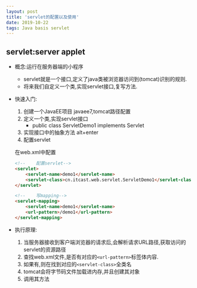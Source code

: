 ```yaml
---
layout: post
title: 'servlet的配置以及使用'
date: 2019-10-22
tags: Java basis servlet
---
```


## servlet:server applet
* 概念:运行在服务器端的小程序
    * servlet就是一个接口,定义了java类被浏览器访问到(tomcat)识别的规则.
    * 将来我们自定义一个类,实现servlet接口,复写方法.
* 快速入门:
    1. 创建一个JavaEE项目
    javaee7,tomcat路径配置
    2. 定义一个类,实现servlet接口
        * public class ServletDemo1 implements Servlet 
    3. 实现接口中的抽象方法
    alt+enter
    4. 配置servlet

    在web.xml中配置
    ```html
    <!--    配置servlet-->
    <servlet>
        <servlet-name>demo1</servlet-name>
        <servlet-class>cn.itcast.web.servlet.ServletDemo1</servlet-class>
    </servlet>

    <!--    写mapping-->
    <servlet-mapping>
        <servlet-name>demo1</servlet-name>
        <url-pattern>/demo1</url-pattern>
    </servlet-mapping>
    ```

* 执行原理:
    1. 当服务器接收到客户端浏览器的请求后,会解析请求URL路径,获取访问的servlet的资源路径
    2. 查找web.xml文件,是否有对应的`<url-pattern>`标签体内容.
    3. 如果有,则在找到对应的`<servlet-class>`全类名
    4. tomcat会将字节码文件加载进内存,并且创建其对象
    5. 调用其方法